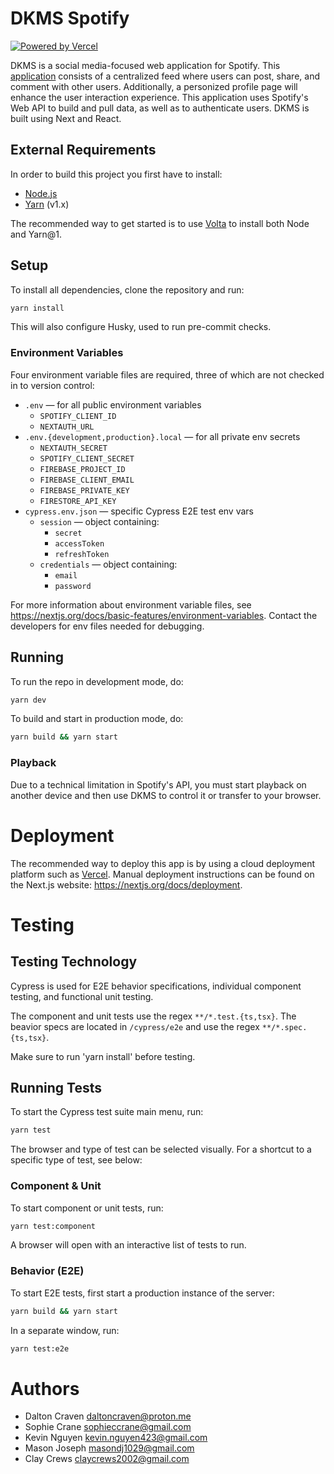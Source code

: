 # DKMS Spotify

[![Powered by Vercel](https://www.datocms-assets.com/31049/1618983297-powered-by-vercel.svg)](https://vercel.com?utm_source=dkms&utm_campaign=oss)

DKMS is a social media-focused web application for Spotify. This [application](https://github.com/SCCapstone/DKMS/wiki/Project-Description) consists of a centralized feed where users can post, share, and comment with other users. Additionally, a personized profile page will enhance the user interaction experience. This application uses Spotify's Web API to build and pull data, as well as to authenticate users. DKMS is built using Next and React.

## External Requirements

In order to build this project you first have to install:

- [Node.js](https://nodejs.org/en/)
- [Yarn](https://yarnpkg.com) (v1.x)

The recommended way to get started is to use [Volta](https://volta.sh) to install both Node and Yarn@1.

## Setup

To install all dependencies, clone the repository and run:

```zsh
yarn install
```

This will also configure Husky, used to run pre-commit checks.

### Environment Variables

Four environment variable files are required, three of which are not checked in to version control:

- `.env` — for all public environment variables
  - `SPOTIFY_CLIENT_ID`
  - `NEXTAUTH_URL`
- `.env.{development,production}.local` — for all private env secrets
  - `NEXTAUTH_SECRET`
  - `SPOTIFY_CLIENT_SECRET`
  - `FIREBASE_PROJECT_ID`
  - `FIREBASE_CLIENT_EMAIL`
  - `FIREBASE_PRIVATE_KEY`
  - `FIRESTORE_API_KEY`
- `cypress.env.json` — specific Cypress E2E test env vars
  - `session` — object containing:
    - `secret`
    - `accessToken`
    - `refreshToken`
  - `credentials` — object containing:
    - `email`
    - `password`

For more information about environment variable files, see https://nextjs.org/docs/basic-features/environment-variables. Contact the developers for env files needed for debugging.

## Running

To run the repo in development mode, do:

```zsh
yarn dev
```

To build and start in production mode, do:

```zsh
yarn build && yarn start
```

### Playback

Due to a technical limitation in Spotify's API, you must start playback on another device and then use DKMS to control it or transfer to your browser.

# Deployment

The recommended way to deploy this app is by using a cloud deployment platform such as [Vercel](https://vercel.com). Manual deployment instructions can be found on the Next.js website: https://nextjs.org/docs/deployment.

# Testing

## Testing Technology

Cypress is used for E2E behavior specifications, individual component testing, and functional unit testing.

The component and unit tests use the regex `**/*.test.{ts,tsx}`.
The beavior specs are located in `/cypress/e2e` and use the regex `**/*.spec.{ts,tsx}`.

Make sure to run 'yarn install' before testing.

## Running Tests

To start the Cypress test suite main menu, run:

```zsh
yarn test
```

The browser and type of test can be selected visually. For a shortcut to a specific type of test, see below:

### Component & Unit

To start component or unit tests, run:

```zsh
yarn test:component
```

A browser will open with an interactive list of tests to run.

### Behavior (E2E)

To start E2E tests, first start a production instance of the server:

```zsh
yarn build && yarn start
```

In a separate window, run:

```zsh
yarn test:e2e
```

# Authors

- Dalton Craven daltoncraven@proton.me
- Sophie Crane sophieccrane@gmail.com
- Kevin Nguyen kevin.nguyen423@gmail.com
- Mason Joseph masondj1029@gmail.com
- Clay Crews claycrews2002@gmail.com
